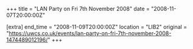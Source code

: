+++
title = "LAN Party on Fri 7th November 2008"
date = "2008-11-07T20:00:00Z"

[extra]
end_time = "2008-11-09T20:00:00Z"
location = "LIB2"
original = "https://uwcs.co.uk/events/lan-party-on-fri-7th-november-2008-1474489012196/"
+++



